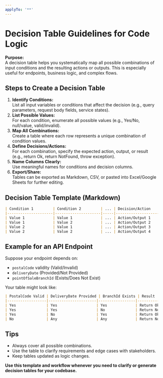 ```yaml
---
applyTo: '**'
---
```

# Decision Table Guidelines for Code Logic

**Purpose:**  
A decision table helps you systematically map all possible combinations of input conditions and the resulting actions or outputs. This is especially useful for endpoints, business logic, and complex flows.

## Steps to Create a Decision Table

1. **Identify Conditions:**  
   List all input variables or conditions that affect the decision (e.g., query parameters, request body fields, service states).
2. **List Possible Values:**  
   For each condition, enumerate all possible values (e.g., Yes/No, null/value, valid/invalid).
3. **Map All Combinations:**  
   Create a table where each row represents a unique combination of condition values.
4. **Define Decisions/Actions:**  
   For each combination, specify the expected action, output, or result (e.g., return Ok, return NotFound, throw exception).
5. **Name Columns Clearly:**  
   Use meaningful names for conditions and decision columns.
6. **Export/Share:**  
   Tables can be exported as Markdown, CSV, or pasted into Excel/Google Sheets for further editing.

## Decision Table Template (Markdown)

```markdown
| Condition 1         | Condition 2         | ... | Decision/Action         |
|---------------------|---------------------|-----|-------------------------|
| Value 1             | Value 1             | ... | Action/Output 1         |
| Value 1             | Value 2             | ... | Action/Output 2         |
| Value 2             | Value 1             | ... | Action/Output 3         |
| Value 2             | Value 2             | ... | Action/Output 4         |
```

## Example for an API Endpoint

Suppose your endpoint depends on:
- `postalCode` validity (Valid/Invalid)
- `deliveryDate` (Provided/Not Provided)
- `pointOfSaleBranchId` (Exists/Does Not Exist)

Your table might look like:

```markdown
| PostalCode Valid | DeliveryDate Provided | BranchId Exists | Result                |
|------------------|----------------------|-----------------|-----------------------|
| Yes              | Yes                  | Yes             | Return Ok             |
| Yes              | Yes                  | No              | Return NotFound       |
| Yes              | No                   | Yes             | Return Ok             |
| No               | Any                  | Any             | Return NotFound/Error |
```

## Tips

- Always cover all possible combinations.
- Use the table to clarify requirements and edge cases with stakeholders.
- Keep tables updated as logic changes.

**Use this template and workflow whenever you need to clarify or generate decision tables for your codebase.**
